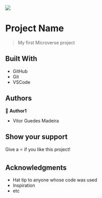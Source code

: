 ![](https://img.shields.io/badge/Microverse-blueviolet)

# Project Name

> My first Microverse project


## Built With

- GitHub
- Git
- VSCode


## Authors

👤 **Author1**

- Vitor Guedes Madeira

## Show your support

Give a ⭐️ if you like this project!

## Acknowledgments

- Hat tip to anyone whose code was used
- Inspiration
- etc
